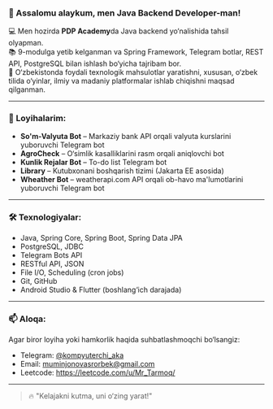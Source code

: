 ### 👋 Assalomu alaykum, men Java Backend Developer-man!

💻 Men hozirda **PDP Academy**da Java backend yo‘nalishida tahsil olyapman.  
📚 9-modulga yetib kelganman va Spring Framework, Telegram botlar, REST API, PostgreSQL bilan ishlash bo‘yicha tajribam bor.  
🚀 O‘zbekistonda foydali texnologik mahsulotlar yaratishni, xususan, o‘zbek tilida o‘yinlar, ilmiy va madaniy platformalar ishlab chiqishni maqsad qilganman.

---

### 💼 Loyihalarim:

- **So'm-Valyuta Bot** – Markaziy bank API orqali valyuta kurslarini yuboruvchi Telegram bot  
- **AgroCheck** – O‘simlik kasalliklarini rasm orqali aniqlovchi bot  
- **Kunlik Rejalar Bot** – To-do list Telegram bot  
- **Library** – Kutubxonani boshqarish tizimi (Jakarta EE asosida)  
- **Wheather Bot** – weatherapi.com API orqali ob-havo ma'lumotlarini yuboruvchi Telegram bot   

---

### 🛠 Texnologiyalar:

- Java, Spring Core, Spring Boot, Spring Data JPA  
- PostgreSQL, JDBC  
- Telegram Bots API  
- RESTful API, JSON  
- File I/O, Scheduling (cron jobs)  
- Git, GitHub  
- Android Studio & Flutter (boshlang‘ich darajada)  

---

### 📫 Aloqa:
Agar biror loyiha yoki hamkorlik haqida suhbatlashmoqchi bo‘lsangiz:
- Telegram: [@kompyuterchi_aka](https://t.me/kompyuterchi_aka)
- Email: muminjonovasrorbek@gmail.com
- Leetcode: https://leetcode.com/u/Mr_Tarmoq/

---

> 🔥 "Kelajakni kutma, uni o‘zing yarat!"  
